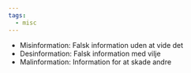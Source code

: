 ```yaml
---
tags:
  - misc
---
```

- Misinformation: Falsk information uden at vide det
- Desinformation: Falsk information med vilje
- Malinformation: Information for at skade andre